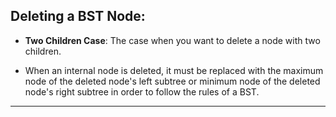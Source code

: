 <!--{type:Centered text}-->
<!--{title:Deleting a BST Node:}-->

## Deleting a BST Node:
* **Two Children Case**: The case when you want to delete a node with two children. 

* When an internal node is deleted, it must be replaced with the maximum node of the deleted node's left subtree or minimum node of the deleted node's right subtree in order to follow the rules of a BST. 

-----------------------------------------------------------------------------------------------------

[for speaker]: <> (The more challenging case occurs when you want to delete an internal node in the BST, or a node with two children.If you simply deleted the node, you would lose the children.)
[for speaker]: <> (Therefore, when an internal node is deleted, it must be replaced with the maximum node of the deleted node's left subtree or minimum node of the deleted node's right subtree [your code implementation will determine the preference between these two options] in order to still follow the rules of a BST. Here is an illustration that should help your understanding:)